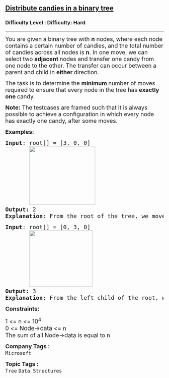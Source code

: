 <h2><a href="https://www.geeksforgeeks.org/problems/distribute-candies-in-a-binary-tree/1?page=3&category=Tree&sortBy=latest">Distribute candies in a binary tree</a></h2><h3>Difficulty Level : Difficulty: Hard</h3><hr><div class="problems_problem_content__Xm_eO"><p><span style="font-size: 18px;">You are given a binary tree with <strong>n</strong> nodes, where each node contains a certain number of candies, and the total number of candies across all nodes is <strong>n</strong>. In one move, we can select two <strong>adjacent </strong>nodes and transfer one candy from one node to the other. The transfer can occur between a parent and child in <strong>either </strong>direction.</span></p>
<p><span style="font-size: 18px;">The task is to determine the <strong>minimum </strong>number of moves required to ensure that every node in the tree has <strong>exactly</strong> <strong>one </strong>candy.</span></p>
<p><span style="font-size: 18px;"><strong>Note:</strong> The testcases are framed such that it is always possible to achieve a configuration in which every node has exactly one candy, after some moves.</span></p>
<p><span style="font-size: 18px;"><strong>Examples:</strong></span></p>
<pre><span style="font-size: 18px;"><strong>Input</strong>: root[] = [3, 0, 0]<br>&nbsp; &nbsp; &nbsp; &nbsp;<img src="https://media.geeksforgeeks.org/img-practice/prod/addEditProblem/706446/Web/Other/blobid0_1737544183.jpg" width="210" height="186"> <br><strong>Output: </strong>2</span><br><span style="font-size: 18px;"><strong>Explanation</strong>: From the root of the tree, we move one candy to its left child, and one candy to its right child. </span></pre>
<pre><span style="font-size: 18px;"><strong>Input</strong>: root[] = [0, 3, 0]<br>&nbsp; &nbsp; &nbsp; &nbsp;<img src="https://media.geeksforgeeks.org/img-practice/prod/addEditProblem/706446/Web/Other/blobid1_1737544324.jpg" width="201" height="178"> &nbsp;<br><strong>Output: </strong>3</span><br><span style="font-size: 18px;"><strong>Explanation</strong>: From the left child of the root, we move two candies to the root [taking two moves]. Then, we move one candy from the root of the tree to the right child.</span></pre>
<div><span style="font-size: 18px;"><strong>Constraints:</strong></span></div>
<p><span style="font-size: 18px;">1 &lt;= n &lt;= 10<sup>4<br></sup></span><span style="font-size: 18px;">0 &lt;= <span style="font-size: 14pt;">Node-&gt;data</span> &lt;= n<br></span><span style="font-size: 18px;"><span style="font-size: 18px;">The sum of all Node-&gt;data is equal to n</span></span></p></div><p><span style=font-size:18px><strong>Company Tags : </strong><br><code>Microsoft</code>&nbsp;<br><p><span style=font-size:18px><strong>Topic Tags : </strong><br><code>Tree</code>&nbsp;<code>Data Structures</code>&nbsp;